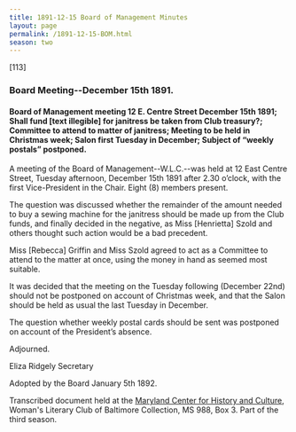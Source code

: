 ```yaml
---
title: 1891-12-15 Board of Management Minutes
layout: page
permalink: /1891-12-15-BOM.html
season: two
---
```

[113]

### Board Meeting--December 15th 1891.

#### Board of Management meeting 12 E. Centre Street December 15th 1891; Shall fund [text illegible] for janitress be taken from Club treasury?; Committee to attend to matter of janitress; Meeting to be held in Christmas week; Salon first Tuesday in December; Subject of “weekly postals” postponed.

A meeting of the Board of Management--W.L.C.--was held at 12 East Centre Street, Tuesday afternoon, December 15th 1891 after 2.30 o’clock, with the first Vice-President in the Chair. Eight (8) members present.

The question was discussed whether the remainder of the amount needed to buy a sewing machine for the janitress should be made up from the Club funds, and finally decided in the negative, as Miss [Henrietta] Szold and others thought such action would be a bad precedent.

Miss [Rebecca] Griffin and Miss Szold agreed to act as a Committee to attend to the matter at once, using the money in hand as seemed most suitable.

It was decided that the meeting on the Tuesday following (December 22nd) should not be postponed on account of Christmas week, and that the Salon should be held as usual the last Tuesday in December.

The question whether weekly postal cards should be sent was postponed on account of the President’s absence.

Adjourned.

Eliza Ridgely
Secretary

Adopted by the Board January 5th 1892.

Transcribed document held at the [Maryland Center for History and Culture](http://mdhs.org/), Woman's Literary Club of Baltimore Collection, MS 988, Box 3. Part of the third season.